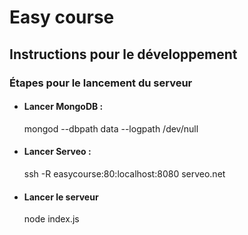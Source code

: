 # Easy course

## Instructions pour le développement

### Étapes pour le lancement du serveur

* #### Lancer MongoDB :

    mongod --dbpath data --logpath /dev/null

* #### Lancer Serveo :

    ssh -R easycourse:80:localhost:8080 serveo.net

* #### Lancer le serveur

    node index.js
